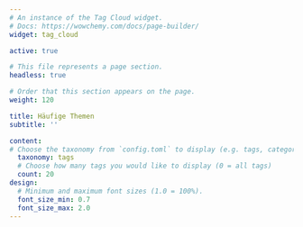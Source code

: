 ```yaml
---
# An instance of the Tag Cloud widget.
# Docs: https://wowchemy.com/docs/page-builder/
widget: tag_cloud

active: true

# This file represents a page section.
headless: true

# Order that this section appears on the page.
weight: 120

title: Häufige Themen
subtitle: ''

content:
# Choose the taxonomy from `config.toml` to display (e.g. tags, categories)
  taxonomy: tags
  # Choose how many tags you would like to display (0 = all tags)
  count: 20
design:
  # Minimum and maximum font sizes (1.0 = 100%).
  font_size_min: 0.7
  font_size_max: 2.0
---
```

